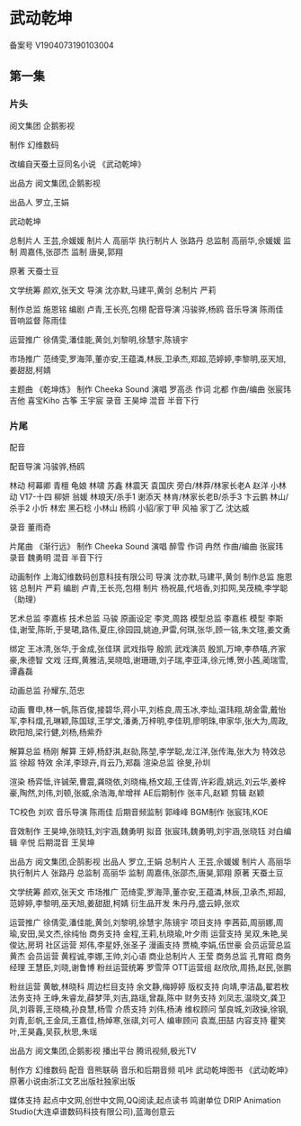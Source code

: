 # 武动乾坤


备案号  V1904073190103004
## 第一集

### 片头
阅文集团
企鹅影视

制作  幻维数码

改编自天蚕土豆同名小说  《武动乾坤》

出品方  阅文集团,企鹅影视

出品人  罗立,王娟

武动乾坤

总制片人  王芸,佘媛媛
制片人  高丽华
执行制片人  张路丹
总监制  高丽华,佘媛媛
监制  周嘉伟,张邵杰
监制  唐昊,郭翔

原著  天蚕士豆

文学统筹  颜欢,张天文
导演  沈亦默,马建平,黄剑
总制片  严莉

制作总监  施恩铭
编剧  卢青,王长亮,包栩
配音导演  冯骏骅,杨鸥
音乐导演  陈雨佳
音响监督  陈雨佳

运营推广  徐倩雯,潘佳能,黄剑,刘黎明,徐慧宇,陈镜宇


市场推广  范绮雯,罗海萍,董亦安,王蕴潾,林辰,卫承杰,郑超,范婷婷,李黎明,巫天旭,姜甜甜,柯婧

主题曲  《乾坤炼》
制作  Cheeka Sound
演唱  罗高丞
作词  北都
作曲/编曲  张宸玮
吉他  喜宝Kiho
古筝  王宇宸
录音  王昊坤
混音  半音下行

### 片尾
配音

配音导演  冯骏骅,杨鸥

林动  柯幕卿
青檀  龟娘
林啸  苏鑫
林震天  袁国庆
旁白/林莽/林家长老A  赵洋
小林动  V17-十四
柳妍  翁媛
林琅天/杀手1  谢添天
林肯/林家长老B/杀手3  卞云鹏
林山/杀手2  小忻
林宏  黑石稔
小林山  杨鸥
小貂/家丁甲  风袖
家丁乙  沈达威

录音  董雨奇

片尾曲  《渐行远》
制作  Cheeka Sound
演唱  醉雪
作词  冉然
作曲/编曲  张宸玮
录音  魏勇明
混音  半音下行


动画制作  上海幻维数码创意科技有限公司
导演  沈亦默,马建平,黄剑
制作总监  施恩铭
总制片  严莉
编剧  卢青,王长亮,包栩
制片  杨祝晨,代培香,刘扣网,吴茂楠,李学聪（助理）

艺术总监  李嘉栋
技术总监  马骏
原画设定  李灵,周路
模型总监  李嘉栋
模型  李斯佳,谢莹,陈昕,于旻珺,路伟,夏庄,徐园园,姚迪,尹雷,何琪,张华,顾一铭,朱文瑄,姜文勇

绑定  王冰清,张华,于金成,张佳琪
武戏指导  殷凯
武戏演员  殷凯,万坤,李恭嘻,齐家豪,朱德智
文戏  汪辉,黄雅洁,吴晓晗,谢珊珊,刘子瑞,李亚泽,徐元博,贺小茜,蔺瑞雪,谭鑫磊

动画总监  孙耀东,范忠

动画  曹申,林一帆,陈百俊,接碧华,蒋小平,刘栋良,周玉冰,李灿,温玮翔,胡金雷,戴怡军,李科熠,孔琳颖,陈国球,王学文,潘勇,万梓明,李佳玥,廖明珠,申家华,张大为,周政,欧阳旭,梁行健,刘杨,杨紫乔

解算总监  杨刚
解算  王婷,杨舒淇,赵勍,陈堃,李学聪,龙江洋,张传海,张大为
特效总监  徐超
特效  余洋,李琼卉,肖云乃,郑磊
渲染总监  徐旻,孙圳

渲染  杨弈怟,许铖荣,曹震,龚晓依,刘晓梅,杨文超,王佳胥,许彩霞,姚远,刘云华,姜梓豪,陶然,刘伟,刘顿,张威,余浩海,牟增祥
AE后期制作  张丰凡,赵颖
剪辑  赵颖

TC校色  刘欢
音乐导演  陈雨佳
后期音频监制  郭峰峰
BGM制作  张宸玮,KOE

音效制作  王昊坤,张晓钰,刘宇涵,魏勇明
拟音  张宸玮,魏勇明,刘宇涵,张晓钰
对白编辑  辛悦
后期混音  王吴坤


出品方  阅文集团,企鹄影视
出品人  罗立,王娟
总制片人  王芸,佘媛媛
制片人  高丽华
执行制片人  张路丹
总监制  高丽华
监制  周嘉伟,张邵杰,唐昊,郭翔
原著  天蚕土豆

文学统筹  颜欢,张天文
市场推广  范绮雯,罗海萍,董亦安,王蕴潾,林辰,卫承杰,郑超,范婷婷,李黎明,巫天旭,姜甜甜,柯婧
衍生品开发  朱丹丹,盛云婷,张欢

运营推广  徐倩雯,潘佳能,黄剑,刘黎明,徐慧宇,陈镜宇
项目支持  李茜茹,周丽娜,周瑜,安田,吴文杰,徐纯怡
商务支持  金程,王莉,杭晓瑜,叶夕雨
运营支持  吴双,朱艳,吴俊达,房玥
社区运营  郑伟,李星妤,张圣子
漫画支持  贾楠,李娟,伍世豪
会员运营总监  黄杰
会员运营  黄程诚,李娜,王帅,刘心语
商业总制片人  王莹
商务总监  孔育昭
商务经理  王慧臣,刘晓,谢鲁博
粉丝运营统筹  罗雪萍
OTT运营组  赵欣欣,周扬,赵民,张鹏

粉丝运营  黄敏,林晓科
周边栏目支持  余文静,梅婷婷
版权支持  向靖,李洁晶,翟若枚
法务支持  王峥,朱睿龙,薛梦萍,刘吉,路瑶,曾磊,陈中
财务支持  刘凤志,温晓文,龚卫凤,刘蓉蓉,王晓楠,孙良慧,杨雪
介质支持  刘伟,杨涛
维权顾问  邹良城,刘政操,徐钢,刘青,彭帆,王金凤,王嘉佳,杨焯寒,张祺,刘可人
编审顾问  袁嵩,田喆
内容支持  瞿笑叶,王昊鑫,吴荻,秋思,朱瑶


出品方  阅文集团,企鹅影视
播出平台  腾讯视频,极光TV

制作方  幻维数码
配音  音熊联萌
音乐和后期音频  叽咔
武动乾坤图书  《武动乾坤》原著小说由浙江文艺出版社独家出版

媒体支持  起点中文网,创世中文网,QQ阅读,起点读书
鸣谢单位  DRIP Animation Studio(大连卓谱数码科技有限公司),蓝海创意云